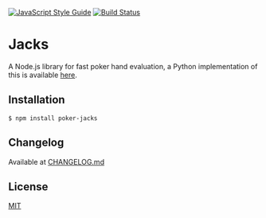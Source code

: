 [![JavaScript Style Guide](https://img.shields.io/badge/code_style-standard-brightgreen.svg)](https://standardjs.com)
[![Build Status](https://travis-ci.com/Cheran-Senthil/Jacks.js.svg?token=5TaxPzye68Ye2xzmwxJu&branch=master)](https://travis-ci.com/Cheran-Senthil/Jacks.js)

# Jacks

A Node.js library for fast poker hand evaluation, a Python implementation of this is available [here](https://github.com/Cheran-Senthil/Jacks).

## Installation

```
$ npm install poker-jacks
```

## Changelog

Available at [CHANGELOG.md](CHANGELOG.md)

## License

[MIT](LICENSE)
